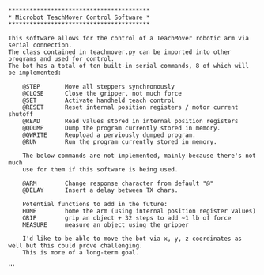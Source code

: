     ****************************************
    * Microbot TeachMover Control Software *
    ****************************************

    This software allows for the control of a TeachMover robotic arm via serial connection. 
    The class contained in teachmover.py can be imported into other programs and used for control.
    The bot has a total of ten built-in serial commands, 8 of which will be implemented:

        @STEP       Move all steppers synchronously
        @CLOSE      Close the gripper, not much force
        @SET        Activate handheld teach control
        @RESET      Reset internal position registers / motor current shutoff
        @READ       Read values stored in internal position registers
        @QDUMP      Dump the program currently stored in memory.
        @QWRITE     Reupload a perviously dumped program.
        @RUN        Run the program currently stored in memory.

        The below commands are not implemented, mainly because there's not much
        use for them if this software is being used. 

        @ARM        Change response character from default "@"
        @DELAY      Insert a delay between TX chars.

        Potential functions to add in the future:
        HOME        home the arm (using internal position register values)
        GRIP        grip an object + 32 steps to add ~1 lb of force
        MEASURE     measure an object using the gripper

        I'd like to be able to move the bot via x, y, z coordinates as well but this could prove challenging. 
        This is more of a long-term goal.


'''
